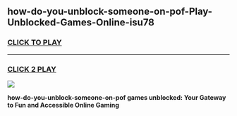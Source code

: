 
## how-do-you-unblock-someone-on-pof-Play-Unblocked-Games-Online-isu78
<h3>
<a href="https://premium76.site?title=how-do-you-unblock-someone-on-pof&ref=25A">CLICK TO PLAY</a></h3>
<hr>

<h3>
<a href="https://premium76.site?title=how-do-you-unblock-someone-on-pof&ref=25A">CLICK 2 PLAY</a>
  
</h3>

<a href="https://premium76.site?title=how-do-you-unblock-someone-on-pof&ref=25A"><img src="https://clearcache.store/games.png"></a>


**how-do-you-unblock-someone-on-pof games unblocked: Your Gateway to Fun and Accessible Online Gaming**
